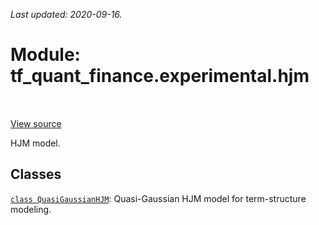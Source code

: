 <!--
This file is generated by a tool. Do not edit directly.
For open-source contributions the docs will be updated automatically.
-->

*Last updated: 2020-09-16.*

<div itemscope itemtype="http://developers.google.com/ReferenceObject">
<meta itemprop="name" content="tf_quant_finance.experimental.hjm" />
<meta itemprop="path" content="Stable" />
</div>

# Module: tf_quant_finance.experimental.hjm

<!-- Insert buttons and diff -->

<table class="tfo-notebook-buttons tfo-api" align="left">
</table>

<a target="_blank" href="https://github.com/google/tf-quant-finance/blob/master/tf_quant_finance/experimental/hjm/__init__.py">View source</a>



HJM model.



## Classes

[`class QuasiGaussianHJM`](../../tf_quant_finance/experimental/hjm/QuasiGaussianHJM.md): Quasi-Gaussian HJM model for term-structure modeling.


